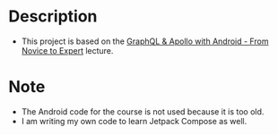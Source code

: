 # Description

- This project is based on the [GraphQL & Apollo with Android - From Novice to Expert](https://www.udemy.com/share/105j083@Mmod7LfVwoA_Hx7zZEYShQb6xO2-y9UgIXrmKhYc02Mn4nT9ouyMy2ZfyanmSHHluw==/) lecture.

# Note
- The Android code for the course is not used because it is too old.
- I am writing my own code to learn Jetpack Compose as well.